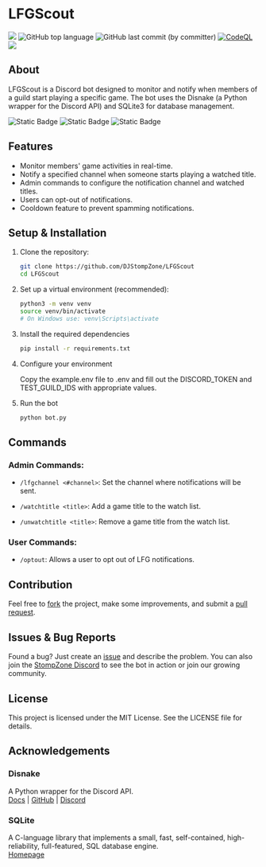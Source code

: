 # LFGScout
![](https://i.imgur.com/aEgp7Qo.png)
![GitHub top language](https://img.shields.io/github/languages/top/djstompzone/lfgscout)
![GitHub last commit (by committer)](https://img.shields.io/github/last-commit/DJStompZone/LFGScout)
[![CodeQL](https://github.com/DJStompZone/LFGScout/actions/workflows/codeql.yml/badge.svg)](https://github.com/DJStompZone/LFGScout/actions/workflows/codeql.yml)
<a href="https://discord.gg/stompzone"><img src="https://img.shields.io/discord/599808270655291403?color=blue&label=Discord&logo=discord&logoColor=blue"></a>

## About
LFGScout is a Discord bot designed to monitor and notify when members of a guild start playing a specific game. The bot uses the Disnake (a Python wrapper for the Discord API) and SQLite3 for database management.

![Static Badge](https://img.shields.io/badge/OS-Windows-White?style=flat&logo=Windows&logoColor=White&label=%20&labelColor=black)
![Static Badge](https://img.shields.io/badge/OS-Linux-White?style=flat&logo=Linux&logoColor=White&label=%20&labelColor=black)
![Static Badge](https://img.shields.io/badge/OS-Mac%20OS-White?style=flat&logo=Apple&logoColor=White&label=%20&labelColor=black)

## Features
- Monitor members' game activities in real-time.
- Notify a specified channel when someone starts playing a watched title.
- Admin commands to configure the notification channel and watched titles.
- Users can opt-out of notifications.
- Cooldown feature to prevent spamming notifications.

## Setup & Installation
1. Clone the repository:
    ```bash
    git clone https://github.com/DJStompZone/LFGScout
    cd LFGScout
    ```

2. Set up a virtual environment (recommended):
    ```bash
    python3 -m venv venv
    source venv/bin/activate
    # On Windows use: venv\Scripts\activate
    ```

3. Install the required dependencies
    ```bash
    pip install -r requirements.txt
    ```

4. Configure your environment
   
    Copy the example.env file to .env and fill out the DISCORD_TOKEN and TEST_GUILD_IDS with appropriate values.

6. Run the bot
    ```bash
    python bot.py
    ```

## Commands

### Admin Commands:

- `/lfgchannel <#channel>`: Set the channel where notifications will be sent.

- `/watchtitle <title>`: Add a game title to the watch list.

- `/unwatchtitle <title>`: Remove a game title from the watch list.

### User Commands:

- `/optout`: Allows a user to opt out of LFG notifications.

## Contribution
Feel free to [fork](https://github.com/DJStompZone/LFGScout/fork) the project, make some improvements, and submit a [pull request](https://github.com/DJStompZone/LFGScout/pulls).

## Issues & Bug Reports
Found a bug? Just create an [issue](https://github.com/DJStompZone/LFGScout/issues) and describe the problem.
You can also join the [StompZone Discord](https://discord.gg/stompzone) to see the bot in action or join our growing community.

## License
This project is licensed under the MIT License. See the LICENSE file for details.

## Acknowledgements

### Disnake
A Python wrapper for the Discord API.<br>
[Docs](https://docs.disnake.dev/en/stable/) | [GitHub](https://github.com/DisnakeDev/disnake) | [Discord](https://discord.gg/disnake)

### SQLite
A C-language library that implements a small, fast, self-contained, high-reliability, full-featured, SQL database engine.<br>
[Homepage](https://www.sqlite.org/index.html)
